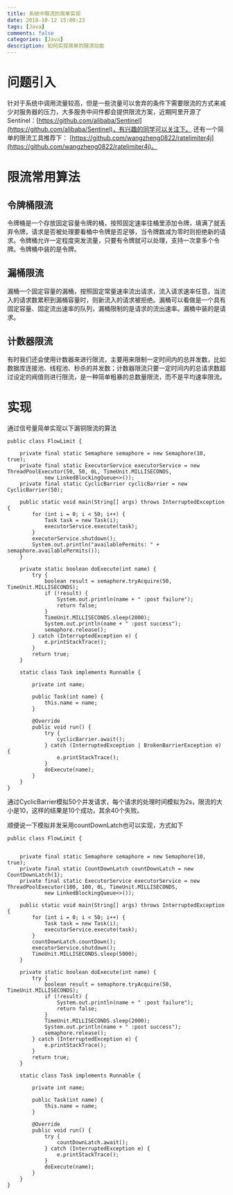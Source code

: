 ```yaml
---
title: 系统中限流的简单实现
date: 2018-10-12 15:00:23
tags: [Java]
comments: false
categories: [Java]
description: 如何实现简单的限流功能
---
```


# 问题引入
针对于系统中调用流量较高，但是一些流量可以舍弃的条件下需要限流的方式来减少对服务器的压力，大多服务中间件都会提供限流方案，近期阿里开源了Sentinel：[https://github.com/alibaba/Sentinel](https://github.com/alibaba/Sentinel)，有兴趣的同学可以关注下。
还有一个简单的限流工具推荐下： [https://github.com/wangzheng0822/ratelimiter4j](https://github.com/wangzheng0822/ratelimiter4j)。

# 限流常用算法
## 令牌桶限流
令牌桶是一个存放固定容量令牌的桶，按照固定速率往桶里添加令牌，填满了就丢弃令牌，请求是否被处理要看桶中令牌是否足够，当令牌数减为零时则拒绝新的请求。令牌桶允许一定程度突发流量，只要有令牌就可以处理，支持一次拿多个令牌。令牌桶中装的是令牌。

## 漏桶限流
漏桶一个固定容量的漏桶，按照固定常量速率流出请求，流入请求速率任意，当流入的请求数累积到漏桶容量时，则新流入的请求被拒绝。漏桶可以看做是一个具有固定容量、固定流出速率的队列，漏桶限制的是请求的流出速率。漏桶中装的是请求。

## 计数器限流
有时我们还会使用计数器来进行限流，主要用来限制一定时间内的总并发数，比如数据库连接池、线程池、秒杀的并发数；计数器限流只要一定时间内的总请求数超过设定的阀值则进行限流，是一种简单粗暴的总数量限流，而不是平均速率限流。

# 实现
通过信号量简单实现以下漏铜限流的算法

```
public class FlowLimit {

    private final static Semaphore semaphore = new Semaphore(10, true);
    private final static ExecutorService executorService = new ThreadPoolExecutor(50, 50, 0L, TimeUnit.MILLISECONDS,
            new LinkedBlockingQueue<>());
    private final static CyclicBarrier cyclicBarrier = new CyclicBarrier(50);

    public static void main(String[] args) throws InterruptedException {
        for (int i = 0; i < 50; i++) {
            Task task = new Task(i);
            executorService.execute(task);
        }
        executorService.shutdown();
        System.out.println("availablePermits: " + semaphore.availablePermits());
    }

    private static boolean doExecute(int name) {
        try {
            boolean result = semaphore.tryAcquire(50, TimeUnit.MILLISECONDS);
            if (!result) {
                System.out.println(name + " :post failure");
                return false;
            }
            TimeUnit.MILLISECONDS.sleep(2000);
            System.out.println(name + " :post success");
            semaphore.release();
        } catch (InterruptedException e) {
            e.printStackTrace();
        }
        return true;
    }

    static class Task implements Runnable {

        private int name;

        public Task(int name) {
            this.name = name;
        }

        @Override
        public void run() {
            try {
                cyclicBarrier.await();
            } catch (InterruptedException | BrokenBarrierException e) {
                e.printStackTrace();
            }
            doExecute(name);
        }
    }
}
```
通过CyclicBarrier模拟50个并发请求，每个请求的处理时间模拟为2s，限流的大小是10，这样的结果是10个成功，其余40个失败。

顺便说一下模拟并发采用countDownLatch也可以实现，方式如下

```
public class FlowLimit {


    private final static Semaphore semaphore = new Semaphore(10, true);
    private final static CountDownLatch countDownLatch = new CountDownLatch(1);
    private final static ExecutorService executorService = new ThreadPoolExecutor(100, 100, 0L, TimeUnit.MILLISECONDS,
            new LinkedBlockingQueue<>());

    public static void main(String[] args) throws InterruptedException {
        for (int i = 0; i < 50; i++) {
            Task task = new Task(i);
            executorService.execute(task);
        }
        countDownLatch.countDown();
        executorService.shutdown();
        TimeUnit.MILLISECONDS.sleep(5000);
    }

    private static boolean doExecute(int name) {
        try {
            boolean result = semaphore.tryAcquire(50, TimeUnit.MILLISECONDS);
            if (!result) {
                System.out.println(name + " :post failure");
                return false;
            }
            TimeUnit.MILLISECONDS.sleep(2000);
            System.out.println(name + " :post success");
            semaphore.release();
        } catch (InterruptedException e) {
            e.printStackTrace();
        }
        return true;
    }

    static class Task implements Runnable {

        private int name;

        public Task(int name) {
            this.name = name;
        }

        @Override
        public void run() {
            try {
                countDownLatch.await();
            } catch (InterruptedException e) {
                e.printStackTrace();
            }
            doExecute(name);
        }
    }
}
```
